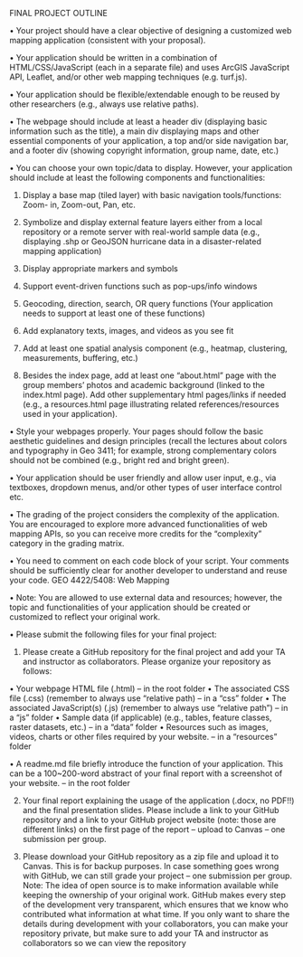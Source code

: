 
FINAL PROJECT OUTLINE


• Your project should have a clear objective of designing a customized web mapping
application (consistent with your proposal).

• Your application should be written in a combination of HTML/CSS/JavaScript
(each in a separate file) and uses ArcGIS JavaScript API, Leaflet, and/or other web
mapping techniques (e.g. turf.js).

• Your application should be flexible/extendable enough to be reused by other
researchers (e.g., always use relative paths).

• The webpage should include at least a header div (displaying basic information
such as the title), a main div displaying maps and other essential components of
your application, a top and/or side navigation bar, and a footer div (showing
copyright information, group name, date, etc.)

• You can choose your own topic/data to display. However, your application should
include at least the following components and functionalities:

1. Display a base map (tiled layer) with basic navigation tools/functions: Zoom-
in, Zoom-out, Pan, etc.

2. Symbolize and display external feature layers either from a local repository
or a remote server with real-world sample data (e.g., displaying .shp or GeoJSON
hurricane data in a disaster-related mapping application)

3. Display appropriate markers and symbols

4. Support event-driven functions such as pop-ups/info windows

5. Geocoding, direction, search, OR query functions (Your application needs to
support at least one of these functions)

6. Add explanatory texts, images, and videos as you see fit

7. Add at least one spatial analysis component (e.g., heatmap, clustering,
measurements, buffering, etc.)

8. Besides the index page, add at least one “about.html” page with the group
members’ photos and academic background (linked to the index.html page). Add
other supplementary html pages/links if needed (e.g., a resources.html page
illustrating related references/resources used in your application).

• Style your webpages properly. Your pages should follow the basic aesthetic
guidelines and design principles (recall the lectures about colors and typography in
Geo 3411; for example, strong complementary colors should not be combined (e.g.,
bright red and bright green).

• Your application should be user friendly and allow user input, e.g., via textboxes,
dropdown menus, and/or other types of user interface control etc.

• The grading of the project considers the complexity of the application. You are
encouraged to explore more advanced functionalities of web mapping APIs, so you
can receive more credits for the “complexity” category in the grading matrix.

• You need to comment on each code block of your script. Your comments should
be sufficiently clear for another developer to understand and reuse your code.
GEO 4422/5408: Web Mapping

• Note: You are allowed to use external data and resources; however, the topic and
functionalities of your application should be created or customized to reflect your
original work.

• Please submit the following files for your final project:
1. Please create a GitHub repository for the final project and add your TA and
instructor as collaborators. Please organize your repository as follows:

• Your webpage HTML file (.html) – in the root folder
• The associated CSS file (.css) (remember to always use “relative path) – in
a “css” folder
• The associated JavaScript(s) (.js) (remember to always use “relative path”)
– in a “js” folder
• Sample data (if applicable) (e.g., tables, feature classes, raster datasets, etc.)
– in a “data” folder
• Resources such as images, videos, charts or other files required by your
website. – in a “resources” folder

• A readme.md file briefly introduce the function of your application. This can
be a 100~200-word abstract of your final report with a screenshot of your
website. – in the root folder

2. Your final report explaining the usage of the application (.docx, no PDF!!) and
the final presentation slides. Please include a link to your GitHub repository
and a link to your GitHub project website (note: those are different links) on
the first page of the report – upload to Canvas – one submission per group.

3. Please download your GitHub repository as a zip file and upload it to Canvas.
This is for backup purposes. In case something goes wrong with GitHub, we
can still grade your project – one submission per group.
Note: The idea of open source is to make information available while keeping the
ownership of your original work. GitHub makes every step of the development very
transparent, which ensures that we know who contributed what information at what time.
If you only want to share the details during development with your collaborators, you can
make your repository private, but make sure to add your TA and instructor as
collaborators so we can view the repository
